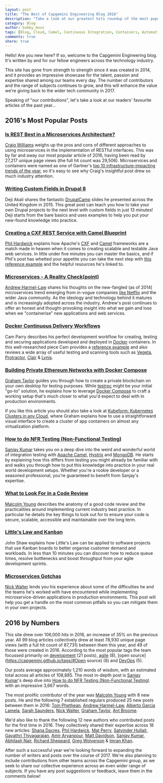 ```yaml
---
layout: post
title: "The Best of Capgemini Engineering Blog 2016"
description: "Take a look at our greatest hits roundup of the most popular posts over the last year"
category: Blog 
author: bobby_moss
tags: [Blog, Cloud, Camel, Continuous Integration, Containers, Automation, BDD, Blockchain, Blueprint, Kubernetes, Infrastructure, Java, REST, Stats, Workflow]
comments: true
share: true
---
```


Hello! Are you new here? If so, welcome to the Capgemini Engineering blog. It's written by and for our fellow engineers across the technology industry.

This site has gone from strength to strength since it was created in 2014, and it provides an impressive showcase for the talent, passion and expertise shared among our teams every day. The number of contributors and the range of subjects continues to grow, and this will enhance the value we're giving back to the wider tech community in 2017.

Speaking of "our contributions", let's take a look at our readers' favourite articles of the past year...

## 2016's Most Popular Posts

### [Is REST Best in a Microservices Architecture?](https://capgemini.github.io/architecture/is-rest-best-microservices/)

[Craig Williams](https://capgemini.github.io/authors#author-craig-williams) weighs up the pros and cons of different approaches to using microservices in the implementation of RESTful interfaces. This was by far and away our most popular article of 2016, having been read by 27,217 unique page views (the full hit count was 29,506). Microservices and containers were named as one of Gartner's [top 10 infrastructure-impacting trends of the year](http://www.gartner.com/smarterwithgartner/top-10-technology-trends-impacting-infrastructure-operations/), so it's easy to see why Craig's insightful post drew so much industry attention.

### [Writing Custom Fields in Drupal 8](https://capgemini.github.io/drupal/writing-custom-fields-in-drupal-8/)

Deji Akali shares the fantastic [DrupalCamp](http://drupalcamp.london) slides he presented across the United Kingdom in 2015. This great post can teach you how to take your own Drupal projects to the next level with custom fields in just 13 minutes! Deji starts from the bare basics and uses examples to help you put your new-found knowledge into practice.

### [Creating a CXF REST Service with Camel Blueprint](https://capgemini.github.io/development/creating-a-cxf-restful-service-in-camel-blueprint/)

[Phil Hardwick](https://capgemini.github.io/authors#author-phil-hardwick) explains how Apache's [CXF](https://cxf.apache.org/) and [Camel](http://camel.apache.org/) frameworks are a match made in heaven when it comes to creating scalable and testable Java web services. In little under five minutes you can master the basics, and if Phil's post has whetted your appetite you can take the next step with [this reference example](https://github.com/PhilHardwick/cxf-blueprint-camel-example) and the helpful resources he's linked to.

### [Microservices - A Reality Check(point)](https://capgemini.github.io/architecture/microservices-reality-check/)

[Andrew Harmel-Law](https://capgemini.github.io/authors#author-andrew-harmel-law) shares his thoughts on the new-fangled (as of 2014) microservices trend emerging from in-vogue companies [like Netflix](http://techblog.netflix.com/2015/02/a-microscope-on-microservices.html) and the wider Java community. As the ideology and technology behind it matures and is increasingly adopted across the industry, Andrew's post continues to offer an honest and thought-provoking insight into what we gain and lose when we "containerise" new applications and web services.

### [Docker Continuous Delivery Workflows](https://capgemini.github.io/devops/docker-ci-workflows/)

Cam Parry describes his perfect development workflow for creating, testing and securing applications developed and deployed in [Docker](https://www.docker.com) containers. In this well-researched piece Cam provides a [reference example](https://github.com/Capgemini/angular-cart-demo) and also reviews a wide array of useful testing and scanning tools such as [Vegeta](https://github.com/tsenart/vegeta), [Protractor](https://angular.github.io/protractor/#/), [Clair](https://github.com/coreos/clair) & [Lynis](https://cisofy.com/lynis/).

### [Building Private Ethereum Networks with Docker Compose](https://capgemini.github.io/blockchain/ethereum-docker-compose/)

[Graham Taylor](https://capgemini.github.io/authors#author-graham-taylor) guides you through how to create a private blockchain on your own desktop for testing purposes. While [testrpc](https://github.com/ethereumjs/testrpc) might be your initial "go-to" solution, he explains how to leverage [Docker Compose](https://docs.docker.com/compose/) to craft a working setup that's much closer to what you'd expect to deal with in production environments. 

If you like this article you should also take a look at [Kubeform: Kubernetes Clusters in any Cloud](https://capgemini.github.io/blockchain/ethereum-docker-compose/), where Graham explains how to use a straightforward visual interface to create a cluster of app containers on almost any virtualization platform.

### [How to do NFR Testing (Non-Functional Testing)](https://capgemini.github.io/testing/how-to-do-nft/)

[Sanjay Kumar](https://capgemini.github.io/authors#author-sanjay-kumar) takes you on a deep dive into the weird and wonderful world of integration testing with [Apache Camel](http://camel.apache.org/), [Hystrix](https://github.com/Netflix/Hystrix) and [MongoDB](https://www.mongodb.org/). He starts by explaining how this differs from testing you might already be familiar with and walks you through how to put this knowledge into practice in your real world development setups. Whether you're a rookie developer or a seasoned professional, you're guaranteed to benefit from Sanjay's expertise.

### [What to Look For in a Code Review](https://capgemini.github.io/drupal/what-to-look-for-in-code-review/)

[Malcolm Young](https://capgemini.github.io/authors#author-malcolm-young) describes the anatomy of a good code review and the practicalities around implementing current industry best practice. In particular he details the key things to look out for to ensure your code is secure, scalable, accessible and maintainable over the long term.

### [Little's Law and Kanban](https://capgemini.github.io/agile/Littles-Law-and-KanBan/)

John Shaw explains how Little's Law can be applied to software projects that use Kanban boards to better organise customer demand and workloads. In less than 10 minutes you can discover how to reduce queue times, resolve bottlenecks and boost throughput from your agile development sprints. 

### [Microservices Gotchas](https://capgemini.github.io/architecture/microservices-gotchas/)

[Nick Walter](https://capgemini.github.io/authors#author-nick-walter) lends you his experience about some of the difficulties he and the teams he's worked with have encountered while implementing microservice-driven applications in production environments. This post will help you get a handle on the most common pitfalls so you can mitigate them in your own projects. 

## 2016 by Numbers

This site drew over 106,000 hits in 2016, an increase of 35% on the previous year. All 99 blog articles collectively drew at least 78,930 unique page views (with a full hit count of 87,731) between them this year, and 49 of those were created in 2016. According to the most popular tags the team focussed primarily on [development](https://capgemini.github.io/tags/#Development) (21 posts), [agile](https://capgemini.github.io/tags/#Agile) (8), [open source](https://capgemini.github.io/tags/#Open source) (8) and [DevOps](https://capgemini.github.io/tags/#DevOps) (5).

Our posts average approximately 1,210 words of wisdom, with an estimated total across all articles of 108,885. The most in-depth post is [Sanjay Kumar](https://capgemini.github.io/authors#author-sanjay-kumar)'s deep dive into [How to do NFR Testing (Non-Functional Testing)](https://capgemini.github.io/testing/how-to-do-nft/) with an impressive 3,667 words.

The most prolific contributor of the year was [Malcolm Young](https://capgemini.github.io/authors#author-malcolm-young) with 8 new posts. He and the following 7 established regulars produced 25 new posts between them in 2016: [Tom Phethean](https://capgemini.github.io/authors#author-tom-phethean), [Andrew Harmel-Law](https://capgemini.github.io/authors#author-andrew-harmel-law), [Alberto Garcia Lamela](https://capgemini.github.io/authors#author-alberto-garcia-lamela), [Sarah Saunders](https://capgemini.github.io/authors#author-sarah-saunders), [Nick Walter](https://capgemini.github.io/authors#author-nick-walter), [Graham Taylor](https://capgemini.github.io/authors#author-graham-taylor), [Ant Broome](https://capgemini.github.io/authors#author-ant-broome).

We'd also like to thank the following 12 new authors who contributed posts for the first time in 2016. They collectively shared their expertise across 18 new articles: [Shana Dacres](https://capgemini.github.io/authors#author-shana-dacres), [Phil Hardwick](https://capgemini.github.io/authors#author-phil-hardwick), [Mat Perry](https://capgemini.github.io/authors#author-mat-perry), [Satvinder Hullait](https://capgemini.github.io/authors#author-satvinder-hullait), [Gayathri Thiyagarajan](https://capgemini.github.io/authors#author-gayathri-thiyagarajan), [Amir Aryanpour](https://capgemini.github.io/authors#author-amir-aryanpour), [Matt Davidson](https://capgemini.github.io/authors#author-matt-davidson), [Sanjay Kumar](https://capgemini.github.io/authors#author-sanjay-kumar), [Abhilash Nair](https://capgemini.github.io/authors#author-abhilash-nair), [Richard Sheppard](https://capgemini.github.io/authors#author-richard-sheppard), [Greg Wolverson](https://capgemini.github.io/authors#author-greg-wolverson) & [Imran Khan](https://capgemini.github.io/authors#author-imran-khan).

After such a successful year we're looking forward to expanding the number of writers and posts over the course of 2017. We're also planning to include contributions from other teams across the Capgemini group, as we seek to share our collective experience across an even wider range of subjects. If you have any post suggestions or feedback, leave them in the comments below!
